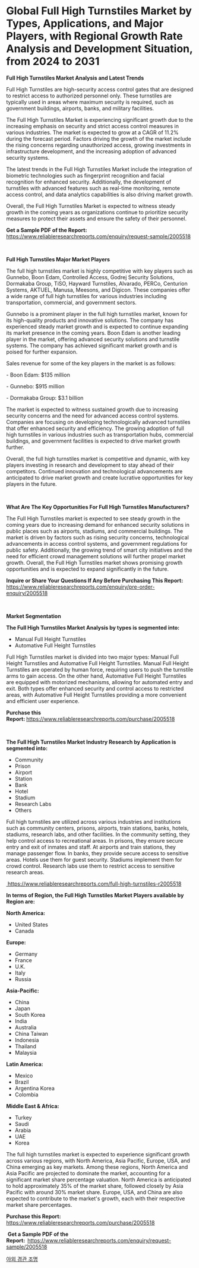 <p><h1>Global Full High Turnstiles Market by Types, Applications, and Major Players, with Regional Growth Rate Analysis and Development Situation, from 2024 to 2031</h1></p><p><strong>Full High Turnstiles Market Analysis and Latest Trends</strong></p>
<p><p>Full High Turnstiles are high-security access control gates that are designed to restrict access to authorized personnel only. These turnstiles are typically used in areas where maximum security is required, such as government buildings, airports, banks, and military facilities.</p><p>The Full High Turnstiles Market is experiencing significant growth due to the increasing emphasis on security and strict access control measures in various industries. The market is expected to grow at a CAGR of 11.2% during the forecast period. Factors driving the growth of the market include the rising concerns regarding unauthorized access, growing investments in infrastructure development, and the increasing adoption of advanced security systems.</p><p>The latest trends in the Full High Turnstiles Market include the integration of biometric technologies such as fingerprint recognition and facial recognition for enhanced security. Additionally, the development of turnstiles with advanced features such as real-time monitoring, remote access control, and data analytics capabilities is also driving market growth.</p><p>Overall, the Full High Turnstiles Market is expected to witness steady growth in the coming years as organizations continue to prioritize security measures to protect their assets and ensure the safety of their personnel.</p></p>
<p><strong>Get a Sample PDF of the Report:&nbsp;</strong> <a href="https://www.reliableresearchreports.com/enquiry/request-sample/2005518">https://www.reliableresearchreports.com/enquiry/request-sample/2005518</a></p>
<p>&nbsp;</p>
<p><strong>Full High Turnstiles Major Market Players</strong></p>
<p><p>The full high turnstiles market is highly competitive with key players such as Gunnebo, Boon Edam, Controlled Access, Godrej Security Solutions, Dormakaba Group, TiSO, Hayward Turnstiles, Alvarado, PERCo, Centurion Systems, AKTUEL, Manusa, Meesons, and Digicon. These companies offer a wide range of full high turnstiles for various industries including transportation, commercial, and government sectors.</p><p>Gunnebo is a prominent player in the full high turnstiles market, known for its high-quality products and innovative solutions. The company has experienced steady market growth and is expected to continue expanding its market presence in the coming years. Boon Edam is another leading player in the market, offering advanced security solutions and turnstile systems. The company has achieved significant market growth and is poised for further expansion.</p><p>Sales revenue for some of the key players in the market is as follows:</p><p>- Boon Edam: $135 million</p><p>- Gunnebo: $915 million</p><p>- Dormakaba Group: $3.1 billion</p><p>The market is expected to witness sustained growth due to increasing security concerns and the need for advanced access control systems. Companies are focusing on developing technologically advanced turnstiles that offer enhanced security and efficiency. The growing adoption of full high turnstiles in various industries such as transportation hubs, commercial buildings, and government facilities is expected to drive market growth further.</p><p>Overall, the full high turnstiles market is competitive and dynamic, with key players investing in research and development to stay ahead of their competitors. Continued innovation and technological advancements are anticipated to drive market growth and create lucrative opportunities for key players in the future.</p></p>
<p>&nbsp;</p>
<p><strong>What Are The Key Opportunities For Full High Turnstiles Manufacturers?</strong></p>
<p><p>The Full High Turnstiles market is expected to see steady growth in the coming years due to increasing demand for enhanced security solutions in public places such as airports, stadiums, and commercial buildings. The market is driven by factors such as rising security concerns, technological advancements in access control systems, and government regulations for public safety. Additionally, the growing trend of smart city initiatives and the need for efficient crowd management solutions will further propel market growth. Overall, the Full High Turnstiles market shows promising growth opportunities and is expected to expand significantly in the future.</p></p>
<p><strong>Inquire or Share Your Questions If Any Before Purchasing This Report:</strong> <a href="https://www.reliableresearchreports.com/enquiry/pre-order-enquiry/2005518">https://www.reliableresearchreports.com/enquiry/pre-order-enquiry/2005518</a></p>
<p>&nbsp;</p>
<p><strong>Market Segmentation</strong></p>
<p><strong>The Full High Turnstiles Market Analysis by types is segmented into:</strong></p>
<p><ul><li>Manual Full Height Turnstiles</li><li>Automative Full Height Turnstiles</li></ul></p>
<p><p>Full High Turnstiles market is divided into two major types: Manual Full Height Turnstiles and Automative Full Height Turnstiles. Manual Full Height Turnstiles are operated by human force, requiring users to push the turnstile arms to gain access. On the other hand, Automative Full Height Turnstiles are equipped with motorized mechanisms, allowing for automated entry and exit. Both types offer enhanced security and control access to restricted areas, with Automative Full Height Turnstiles providing a more convenient and efficient user experience.</p></p>
<p><strong>Purchase this Report:&nbsp;</strong><a href="https://www.reliableresearchreports.com/purchase/2005518">https://www.reliableresearchreports.com/purchase/2005518</a></p>
<p>&nbsp;</p>
<p><strong>The Full High Turnstiles Market Industry Research by Application is segmented into:</strong></p>
<p><ul><li>Community</li><li>Prison</li><li>Airport</li><li>Station</li><li>Bank</li><li>Hotel</li><li>Stadium</li><li>Research Labs</li><li>Others</li></ul></p>
<p><p>Full high turnstiles are utilized across various industries and institutions such as community centers, prisons, airports, train stations, banks, hotels, stadiums, research labs, and other facilities. In the community setting, they help control access to recreational areas. In prisons, they ensure secure entry and exit of inmates and staff. At airports and train stations, they manage passenger flow. In banks, they provide secure access to sensitive areas. Hotels use them for guest security. Stadiums implement them for crowd control. Research labs use them to restrict access to sensitive research areas.</p></p>
<p><a href="https://www.reliableresearchreports.com/full-high-turnstiles-r2005518">&nbsp;https://www.reliableresearchreports.com/full-high-turnstiles-r2005518</a></p>
<p><strong>In terms of Region, the Full High Turnstiles Market Players available by Region are:</strong></p>
<p>
    <p> <strong> North America: </strong>
        <ul>
            <li>United States</li>
            <li>Canada</li>
        </ul>
        </p> 
    <p> <strong> Europe: </strong>
        <ul>
            <li>Germany</li>
            <li>France</li>
            <li>U.K.</li>
            <li>Italy</li>
            <li>Russia</li>
        </ul>
        </p> 
    <p> <strong> Asia-Pacific: </strong>
        <ul>
            <li>China</li>
            <li>Japan</li>
            <li>South Korea</li>
            <li>India</li>
            <li>Australia</li>
            <li>China Taiwan</li>
            <li>Indonesia</li>
            <li>Thailand</li>
            <li>Malaysia</li>
        </ul>
        </p> 
    <p> <strong> Latin America: </strong>
        <ul>
            <li>Mexico</li>
            <li>Brazil</li>
            <li>Argentina Korea</li>
            <li>Colombia</li>
        </ul>
        </p> 
    <p> <strong> Middle East & Africa: </strong>
        <ul>
            <li>Turkey</li>
            <li>Saudi</li>
            <li>Arabia</li>
            <li>UAE</li>
            <li>Korea</li>
        </ul>
    </p>
    </p>
<p><p>The full high turnstiles market is expected to experience significant growth across various regions, with North America, Asia Pacific, Europe, USA, and China emerging as key markets. Among these regions, North America and Asia Pacific are projected to dominate the market, accounting for a significant market share percentage valuation. North America is anticipated to hold approximately 35% of the market share, followed closely by Asia Pacific with around 30% market share. Europe, USA, and China are also expected to contribute to the market's growth, each with their respective market share percentages.</p></p>
<p><strong>Purchase this Report: </strong><a href="https://www.reliableresearchreports.com/purchase/2005518">https://www.reliableresearchreports.com/purchase/2005518</a></p>
<p>&nbsp;<strong>Get a Sample PDF of the Report:&nbsp;&nbsp;</strong><a href="https://www.reliableresearchreports.com/enquiry/request-sample/2005518">https://www.reliableresearchreports.com/enquiry/request-sample/2005518</a></p>
<p><strong></strong></p>
<p><p><a href="https://medium.com/@carlosrtzkzhj/%EC%95%BC%EC%99%B8-%EC%A1%B0%EA%B2%BD-%EC%A1%B0%EB%AA%85-%EC%8B%9C%EC%9E%A5-%EC%8B%9C%EC%9E%A5-%EC%A0%90%EC%9C%A0%EC%9C%A8-%EC%8B%9C%EC%9E%A5-%EB%8F%99%ED%96%A5-%EB%B0%8F-%EB%AF%B8%EB%9E%98-%EC%84%B1%EC%9E%A5-%ED%83%90%EC%83%89-89ad2311d885">야외 경관 조명</a></p></p>